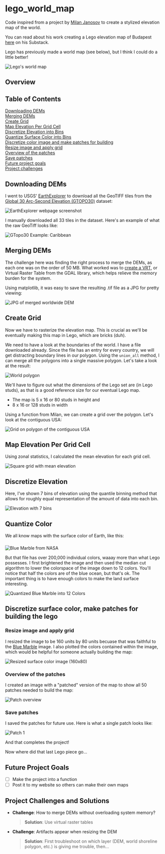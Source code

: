# lego_world_map
Code inspired from a project by [Milan Janosov](https://www.linkedin.com/in/milan-janosov/) to create a stylized elevation map of the world.

You can read about his work creating a Lego elevation map of Budapest [here](https://open.substack.com/pub/milanjanosov/p/lego-elevation-map?r=3mp6w8&utm_medium=ios) on his Substack.

Lego has previously made a world map (see below), but I think I could do a little better!

![Lego's world map](figures/LEGO-31203-World-Map-Product-Photo-1024x815.jpg)

## Overview<a name='over'></a>


## Table of Contents<a name='toc'></a>

[Downloading DEMs](#dem)  
[Merging DEMs](#merge)  
[Create Grid](#grid)  
[Map Elevation Per Grid Cell](#calc)  
[Discretize Elevation into Bins](#disc_elev)  
[Quantize Surface Color into Bins](#disc_color)  
[Discretize color image and make patches for building](#patches)  
  [Resize image and apply grid](#resize)  
  [Overview of the patches](#over)  
  [Save patches](#save)  
[Future project goals](#future)  
[Project challenges](#challenges)

## Downloading DEMs<a name='dem'></a>

I went to USGS' [EarthExplorer](https://earthexplorer.usgs.gov) to download all the GeoTIFF tiles from the [Global 30 Arc-Second Elevation (GTOPO30)](https://www.usgs.gov/centers/eros/science/usgs-eros-archive-digital-elevation-global-30-arc-second-elevation-gtopo30?qt-science_center_objects=0#qt-science_center_objects) dataset:

![EarthExplorer webpage screenshot](figures/earth_explorer.png)

I manually downloaded all 33 tiles in the dataset. Here's an example of what the raw GeoTiff looks like:

![GTopo30 Example: Caribbean](figures/gt30w100n40_down.jpg)

## Merging DEMs<a name='merge'></a>

The challenge here was finding the right process to merge the DEMs, as each one was on the order of 50 MB. What worked was to [create a VRT](https://gdal.org/en/latest/programs/gdalbuildvrt.html), or Virtual Raster Table from the GDAL library, which helps relieve the memory burden for the system.

Using matplotlib, it was easy to save the resulting .tif file as a JPG for pretty viewing:

![JPG of merged worldwide DEM](figures/dem_world.jpg)

## Create Grid<a name='grid'></a>

Now we have to rasterize the elevation map. This is crucial as we'll be eventually making this map in Lego, which are bricks (duh).

We need to have a look at the boundaries of the world. I have a file downloaded already. Since the file has an entry for every country, we will get distracting boundary lines in our polygon. Using the `union_all` method, I can merge all the polygons into a single massive polygon. Let's take a look at the result:

![World polygon](figures/world_polygon.jpg)

We'll have to figure out what the dimensions of the Lego set are (in Lego studs), as that is a good reference size for our eventual Lego map.
* The map is 5 x 16 or 80 studs in height and
* 8 x 16 or 128 studs in width

Using a function from Milan, we can create a grid over the polygon. Let's look at the contiguous USA:

![Grid on polygon of the contiguous USA](figures/grid_usa.jpg)

## Map Elevation Per Grid Cell<a name='calc'></a>

Using zonal statistics, I calculated the mean elevation for each grid cell.

![Square grid with mean elevation](figures/square_grid_with_elevation.jpg)

## Discretize Elevation<a name='disc_elev'></a>

Here, I've shown 7 bins of elevation using the quantile binning method that allows for roughly equal representation of the amount of data into each bin.

![Elevation with 7 bins](figures/elevation_with_7.jpg)

## Quantize Color<a name='disc_color'></a>

We all know maps with the surface color of Earth, like this:

### <a name="bluemarble"></a>
![Blue Marble from NASA](figures/bluemarble-2048.png)

But that file has over 200,000 individual colors, waaay more than what Lego possesses. I first brightened the image and then used the median cut algorithm to lower the colorspace of the image down to 12 colors. You'll notice that half the colors are of the blue ocean, but that's ok. The important thing is to have enough colors to make the land surface interesting.

![Quantized Blue Marble into 12 Colors](figures/bluemarble-2048_downsampled_12_example.png)

## Discretize surface color, make patches for building the lego<a name='patches'></a>

### Resize image and apply grid<a name='resize'></a>

I resized the image to be 160 units by 80 units becuase that was faithful to the [Blue Marble](#bluemarble) image. I also plotted the colors contained within the image, which would be helpful for someone actually building the map:

![Resized surface color image (160x80)](figures/bluemarble_160x80_overview.jpg)

### Overview of the patches<a name='over'></a>

I created an image with a "patched" version of the map to show all 50 patches needed to build the map:

![Patch overview](figures/patches/overview.jpg)

### Save patches<a name='save'></a>

I saved the patches for future use. Here is what a single patch looks like:

![Patch 1](figures/patches/patch_013.jpg)

And that completes the project! 

Now where did that last Lego piece go...

## Future Project Goals<a name='future'></a>

- [ ] Make the project into a function  
- [ ] Post it to my website so others can make their own maps

## Project Challenges and Solutions<a name='challenges'></a>

* **Challenge**: How to merge DEMs without overloading system memory?
  > **Solution**: Use virtual raster tables
* **Challenge**: Artifacts appear when resizing the DEM
  > **Solution**: First troubleshoot on which layer (DEM, world shoreline polygon, etc.) is giving me trouble, then...
